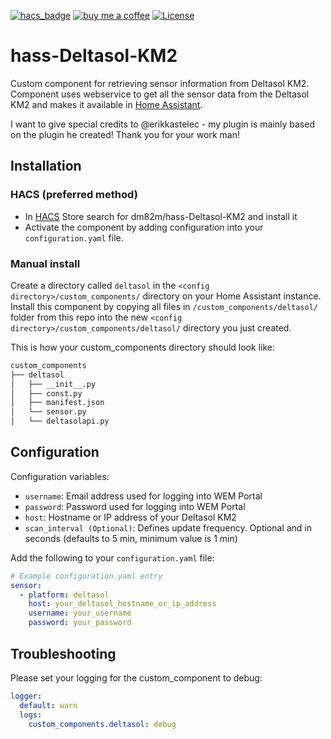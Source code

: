 [![hacs_badge](https://img.shields.io/badge/HACS-Default-orange.svg?style=for-the-badge)](https://github.com/custom-components/hacs)
[![buy me a coffee](https://img.shields.io/badge/If%20you%20like%20it-Buy%20me%20a%20coffee-yellow.svg?style=for-the-badge)](https://www.buymeacoffee.com/dirkmaucher)
[![License](https://img.shields.io/github/license/toreamun/amshan-homeassistant?style=for-the-badge)](LICENSE)

# hass-Deltasol-KM2

Custom component for retrieving sensor information from Deltasol KM2.  
Component uses webservice to get all the sensor data from the Deltasol KM2 and makes it available
in [Home Assistant](https://home-assistant.io/).

I want to give special credits to @erikkastelec - my plugin is mainly based on the plugin he created! Thank you for your work man!

## Installation

### HACS (preferred method)

- In [HACS](https://github.com/hacs/default) Store search for dm82m/hass-Deltasol-KM2 and install it
- Activate the component by adding configuration into your `configuration.yaml` file.

### Manual install

Create a directory called `deltasol` in the `<config directory>/custom_components/` directory on your Home Assistant
instance. Install this component by copying all files in `/custom_components/deltasol/` folder from this repo into the
new `<config directory>/custom_components/deltasol/` directory you just created.

This is how your custom_components directory should look like:

```bash
custom_components
├── deltasol
│   ├── __init__.py
│   ├── const.py
│   ├── manifest.json
│   └── sensor.py
│   └── deltasolapi.py  
```

## Configuration

Configuration variables:
- `username`: Email address used for logging into WEM Portal
- `password`: Password used for logging into WEM Portal
- `host`: Hostname or IP address of your Deltasol KM2
- `scan_interval (Optional)`: Defines update frequency. Optional and in seconds (defaults to 5 min, minimum value is 1
  min)

Add the following to your `configuration.yaml` file:

```yaml
# Example configuration.yaml entry
sensor:
  - platform: deltasol
  	host: your_deltasol_hostname_or_ip_address
    username: your_username
    password: your_password
```

## Troubleshooting
Please set your logging for the custom_component to debug:
```yaml
logger:
  default: warn
  logs:
    custom_components.deltasol: debug
```